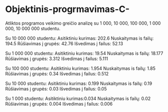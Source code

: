 # Objektinis-progrmavimas-C-
Atliktos programos veikimo greičio analizę su 1 000, 10 000, 100 000, 1 000 000, 10 000 000 studentu.

Su 10 000 000 studentu:
Asitiktiniu kurimas: 202.6
Nuskaitymas is failų: 194.5
Rūšiavimas į grupės: 42.76
Išvedimas į failus: 52.13

Su 1 000 000 studentu:
Asitiktiniu kurimas: 19.54
Nuskaitymas is failų: 18.177
Rūšiavimas į grupės: 3.312
Išvedimas į failus: 5.111

Su 100 000 studentu:
Asitiktiniu kurimas: 1.954
Nuskaitymas is failų: 1.85
Rūšiavimas į grupės: 0.34
Išvedimas į failus: 0.512

Su 10 000 studentu:
Asitiktiniu kurimas: 0.199
Nuskaitymas is failų: 0.19
Rūšiavimas į grupės: 0.03
Išvedimas į failus: 0.05

Su 1 000 studentu:
Asitiktiniu kurimas:0.034
Nuskaitymas is failų: 0.02
Rūšiavimas į grupės: 0.004
Išvedimas į failus: 0.006
